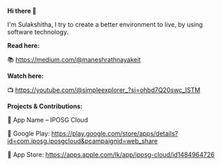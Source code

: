 **Hi there 👋**

I'm Sulakshitha, I try to create a better environment to live, by using software technology.

**Read here:**

📚 https://medium.com/@maneshrathnayakeit

**Watch here:**

📺 https://youtube.com/@simpleexplorer_?si=ohbd7Q20swc_ISTM


**Projects & Contributions:**

🚀 App Name – IPOSG Cloud

🔗 Google Play: https://play.google.com/store/apps/details?id=com.iposg.iposgcloud&pcampaignid=web_share


🍏 App Store: https://apps.apple.com/lk/app/iposg-cloud/id1484964726


